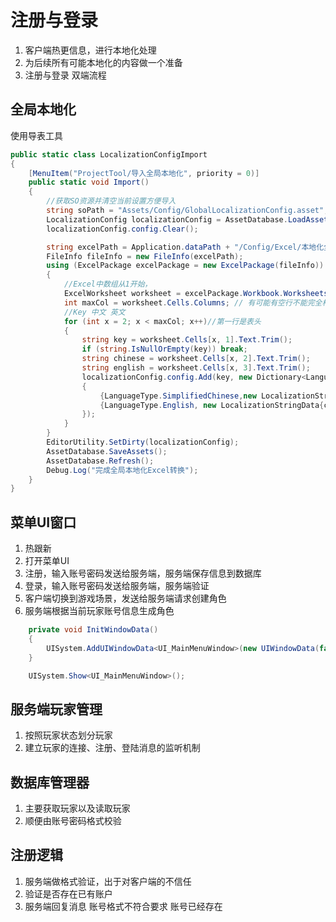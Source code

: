 # 注册与登录
1. 客户端热更信息，进行本地化处理
2. 为后续所有可能本地化的内容做一个准备
3. 注册与登录 双端流程
## 全局本地化

使用导表工具
```cs
public static class LocalizationConfigImport
{
    [MenuItem("ProjectTool/导入全局本地化", priority = 0)]
    public static void Import()
    {
        //获取SO资源并清空当前设置方便导入
        string soPath = "Assets/Config/GlobalLocalizationConfig.asset";
        LocalizationConfig localizationConfig = AssetDatabase.LoadAssetAtPath<LocalizationConfig>(soPath);
        localizationConfig.config.Clear();

        string excelPath = Application.dataPath + "/Config/Excel/本地化全局配置.xlsx";
        FileInfo fileInfo = new FileInfo(excelPath);
        using (ExcelPackage excelPackage = new ExcelPackage(fileInfo))
        {
            //Excel中数组从1开始，
            ExcelWorksheet worksheet = excelPackage.Workbook.Worksheets[1];
            int maxCol = worksheet.Cells.Columns; // 有可能有空行不能完全相信
            //Key 中文 英文
            for (int x = 2; x < maxCol; x++)//第一行是表头
            {
                string key = worksheet.Cells[x, 1].Text.Trim();
                if (string.IsNullOrEmpty(key)) break;
                string chinese = worksheet.Cells[x, 2].Text.Trim();
                string english = worksheet.Cells[x, 3].Text.Trim();
                localizationConfig.config.Add(key, new Dictionary<LanguageType, LocalizationDataBase>
                {
                    {LanguageType.SimplifiedChinese,new LocalizationStringData{content = chinese} },
                    {LanguageType.English, new LocalizationStringData{content = english}},
                });
            }
        }
        EditorUtility.SetDirty(localizationConfig);
        AssetDatabase.SaveAssets();
        AssetDatabase.Refresh();
        Debug.Log("完成全局本地化Excel转换");
    }
}
```

## 菜单UI窗口
1. 热跟新
2. 打开菜单UI
3. 注册，输入账号密码发送给服务端，服务端保存信息到数据库
4. 登录，输入账号密码发送给服务端，服务端验证
5. 客户端切换到游戏场景，发送给服务端请求创建角色
6. 服务端根据当前玩家账号信息生成角色

```cs
    private void InitWindowData()
    {
        UISystem.AddUIWindowData<UI_MainMenuWindow>(new UIWindowData(false, nameof(UI_MainMenuWindow), 0));
    }

    UISystem.Show<UI_MainMenuWindow>();
```

## 服务端玩家管理
1. 按照玩家状态划分玩家
2. 建立玩家的连接、注册、登陆消息的监听机制

## 数据库管理器
1. 主要获取玩家以及读取玩家
2. 顺便由账号密码格式校验

## 注册逻辑
1. 服务端做格式验证，出于对客户端的不信任
2. 验证是否存在已有账户
3. 服务端回复消息
   账号格式不符合要求
   账号已经存在